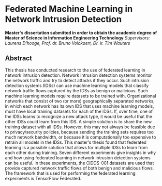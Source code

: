 # Federated Machine Learning in Network Intrusion Detection

**Master's dissertation submitted in order to obtain the academic degree of Master of Science in Information Engineering Technology**
*Supervisors: Laurens D'hooge, Prof. dr. Bruno Volckaert, Dr. ir. Tim Wauters*

## Abstract
This thesis has conducted research to the use of federated learning in network intrusion detection. Network intrusion detection systems monitor the network traffic and try to detect attacks if they occur. Such intrusion detection systems (IDSs) can use machine learning models that classify network traffic flows captured by the IDSs as benign or malicious. Such machine learning models require datasets to be trained with. Organizational networks that consist of two (or more) geographically separated networks, in which each network has its own IDS that uses machine learning models, must have local training datasets for each of the IDSs. If, over time, one of the IDSs learns to recognize a new attack type, it would be useful that the other IDSs could learn from this IDS. A simple solution is to share the new training dataset with all IDSs. However, this may not always be feasible due to privacy/security policies, because sending the training sets requires too much network bandwidth, or because it is computationally too expensive to retrain all models in the IDSs. This master's thesis found that federated learning is a possible solution that allows for multiple IDSs to learn from each other during training. Seven different experiments give insights in why and how using federated learning in network intrusion detection systems can be useful. In these experiments, the CIDDS-001 datasets are used that provide captured network traffic flows of both benign and malicious flows. The framework that is used for performing the federated learning experiments is TensorFlow Federated.
